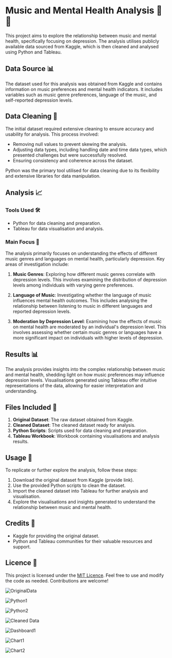 # Music and Mental Health Analysis 🎵🧠

This project aims to explore the relationship between music and mental health, specifically focusing on depression. The analysis utilises publicly available data sourced from Kaggle, which is then cleaned and analysed using Python and Tableau.

## Data Source 📊

The dataset used for this analysis was obtained from Kaggle and contains information on music preferences and mental health indicators. It includes variables such as music genre preferences, language of the music, and self-reported depression levels.

## Data Cleaning 🧹

The initial dataset required extensive cleaning to ensure accuracy and usability for analysis. This process involved:

- Removing null values to prevent skewing the analysis.
- Adjusting data types, including handling date and time data types, which presented challenges but were successfully resolved.
- Ensuring consistency and coherence across the dataset.

Python was the primary tool utilised for data cleaning due to its flexibility and extensive libraries for data manipulation.

## Analysis 📈

### Tools Used 🛠️
- Python for data cleaning and preparation.
- Tableau for data visualisation and analysis.

### Main Focus 🎯
The analysis primarily focuses on understanding the effects of different music genres and languages on mental health, particularly depression. Key areas of investigation include:

1. **Music Genres**: Exploring how different music genres correlate with depression levels. This involves examining the distribution of depression levels among individuals with varying genre preferences.

2. **Language of Music**: Investigating whether the language of music influences mental health outcomes. This includes analysing the relationship between listening to music in different languages and reported depression levels.

3. **Moderation by Depression Level**: Examining how the effects of music on mental health are moderated by an individual's depression level. This involves assessing whether certain music genres or languages have a more significant impact on individuals with higher levels of depression.

## Results 📊

The analysis provides insights into the complex relationship between music and mental health, shedding light on how music preferences may influence depression levels. Visualisations generated using Tableau offer intuitive representations of the data, allowing for easier interpretation and understanding.

## Files Included 📂

1. **Original Dataset**: The raw dataset obtained from Kaggle.
2. **Cleaned Dataset**: The cleaned dataset ready for analysis.
3. **Python Scripts**: Scripts used for data cleaning and preparation.
4. **Tableau Workbook**: Workbook containing visualisations and analysis results.

## Usage 🚀

To replicate or further explore the analysis, follow these steps:

1. Download the original dataset from Kaggle (provide link).
2. Use the provided Python scripts to clean the dataset.
3. Import the cleaned dataset into Tableau for further analysis and visualisation.
4. Explore the visualisations and insights generated to understand the relationship between music and mental health.

## Credits 🙏

- Kaggle for providing the original dataset.
- Python and Tableau communities for their valuable resources and support.

## Licence 📜

This project is licensed under the [MIT Licence](LICENSE). Feel free to use and modify the code as needed. Contributions are welcome!

![OriginalData](https://github.com/deepak-assudani/MusicXMentalHealth/assets/168087466/f6171fbb-8ee3-4dac-a6df-075f24fcbd95)

![Python1](https://github.com/deepak-assudani/MusicXMentalHealth/assets/168087466/fb107938-9ab6-4dd8-992b-6f5dfda1a633)

![Python2](https://github.com/deepak-assudani/MusicXMentalHealth/assets/168087466/470160b3-f327-490a-a931-83f5f5cb0a82)

![Cleaned Data](https://github.com/deepak-assudani/MusicXMentalHealth/assets/168087466/890bf62a-6517-403a-8f53-0fc9938a4cde)

![Dashboard1](https://github.com/deepak-assudani/MusicXMentalHealth/assets/168087466/c2e3684d-18a6-4b8b-b068-ccada15f8dd1)

![Chart1](https://github.com/deepak-assudani/MusicXMentalHealth/assets/168087466/785c7a78-a9b6-4052-89c9-633c7ea88e6a)

![Chart2](https://github.com/deepak-assudani/MusicXMentalHealth/assets/168087466/74706927-06aa-4133-841c-a9b793b9054c)
